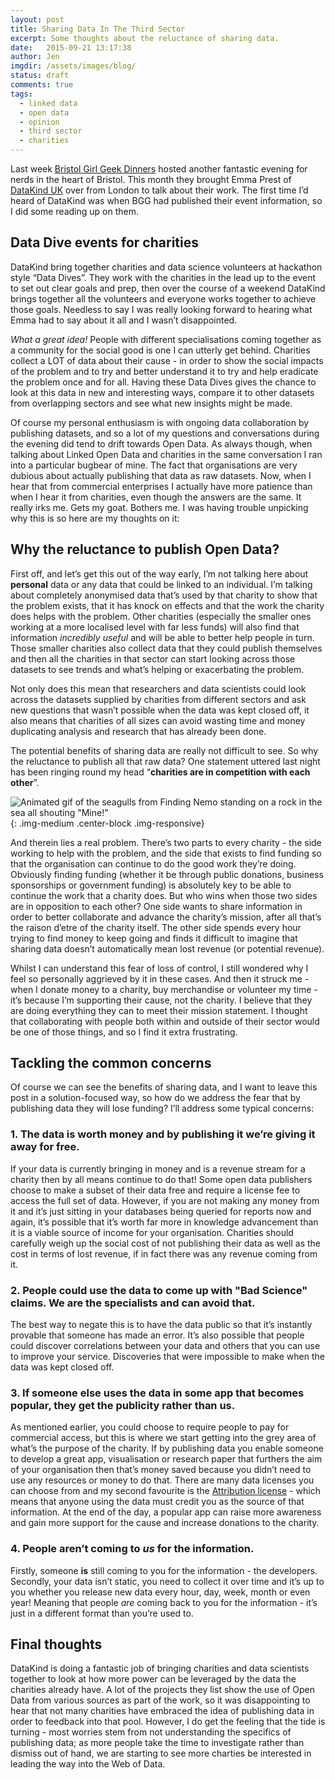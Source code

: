 ```yaml
---
layout: post
title: Sharing Data In The Third Sector
excerpt: Some thoughts about the reluctance of sharing data.
date:   2015-09-21 13:17:38
author: Jen
imgdir:	/assets/images/blog/
status: draft
comments: true
tags:
  - linked data
  - open data
  - opinion
  - third sector
  - charities
---
```


Last week [Bristol Girl Geek Dinners](http://bristol.girlgeekdinners.com/) hosted another fantastic evening for nerds in the heart of Bristol. This month they brought Emma Prest of [DataKind UK](http://www.datakind.org/chapters/datakind-uk/) over from London to talk about their work. The first time I’d heard of DataKind was when BGG had published their event information, so I did some reading up on them. 

Data Dive events for charities
------------------------------

DataKind bring together charities and data science volunteers at hackathon style “Data Dives”. They work with the charities in the lead up to the event to set out clear goals and prep, then over the course of a weekend DataKind brings together all the volunteers and everyone works together to achieve those goals. Needless to say I was really looking forward to hearing what Emma had to say about it all and I wasn’t disappointed.

*What a great idea!* People with different specialisations coming together as a community for the social good is one I can utterly get behind. Charities collect a LOT of data about their cause - in order to show the social impacts of the problem and to try and better understand it to try and help eradicate the problem once and for all. Having these Data Dives gives the chance to look at this data in new and interesting ways, compare it to other datasets from overlapping sectors and see what new insights might be made. 

Of course my personal enthusiasm is with ongoing data collaboration by publishing datasets, and so a lot of my questions and conversations during the evening did tend to drift towards Open Data. As always though, when talking about Linked Open Data and charities in the same conversation I ran into a particular bugbear of mine. The fact that organisations are very dubious about actually publishing that data as raw datasets. Now, when I hear that from commercial enterprises I actually have more patience than when I hear it from charities, even though the answers are the same. It really irks me. Gets my goat. Bothers me. I was having trouble unpicking why this is so here are my thoughts on it:

Why the reluctance to publish Open Data?
----------------------------------------

First off, and let’s get this out of the way early, I’m not talking here about **personal** data or any data that could be linked to an individual. I’m talking about completely anonymised data that’s used by that charity to show that the problem exists, that it has knock on effects and that the work the charity does helps with the problem. Other charities (especially the smaller ones working at a more localised level with far less funds) will also find that information *incredibly useful* and will be able to better help people in turn. Those smaller charities also collect data that they could publish themselves and then all the charities in that sector can start looking across those datasets to see trends and what’s helping or exacerbating the problem. 

Not only does this mean that researchers and data scientists could look across the datasets supplied by charities from different sectors and ask new questions that wasn’t possible when the data was kept closed off, it also means that charities of all sizes can avoid wasting time and money duplicating analysis and research that has already been done.

The potential benefits of sharing data are really not difficult to see. So why the reluctance to publish all that raw data? One statement uttered last night has been ringing round my head “**charities are in competition with each other**”. 

![Animated gif of the seagulls from Finding Nemo standing on a rock in the sea all shouting "Mine!"]({{page.imgdir}}seagulls_mine.gif){: .img-medium .center-block .img-responsive}
	
And therein lies a real problem. There’s two parts to every charity - the side working to help with the problem, and the side that exists to find funding so that the organisation can continue to do the good work they’re doing. Obviously finding funding (whether it be through public donations, business sponsorships or government funding) is absolutely key to be able to continue the work that a charity does. But who wins when those two sides are in opposition to each other? One side wants to share information in order to better collaborate and advance the charity’s mission, after all that’s the raison d’etre of the charity itself. The other side spends every hour trying to find money to keep going and finds it difficult to imagine that sharing data doesn’t automatically mean lost revenue (or potential revenue).

Whilst I can understand this fear of loss of control, I still wondered why I feel so personally aggrieved by it in these cases. And then it struck me - when I donate money to a charity, buy merchandise or volunteer my time - it’s because I’m supporting their cause, not the charity. I believe that they are doing everything they can to meet their mission statement. I thought that collaborating with people both within and outside of their sector would be one of those things, and so I find it extra frustrating.

Tackling the common concerns
----------------------------

Of course we can see the benefits of sharing data, and I want to leave this post in a solution-focused way, so how do we address the fear that by publishing data they will lose funding? I’ll address some typical concerns:

### 1. The data is worth money and by publishing it we’re giving it away for free.

If your data is currently bringing in money and is a revenue stream for a charity then by all means continue to do that! Some open data publishers choose to make a subset of their data free and require a license fee to access the full set of data. 
However, if you are not making any money from it and it’s just sitting in your databases being queried for reports now and again, it’s possible that it’s worth far more in knowledge advancement than it is a viable source of income for your organisation. Charities should carefully weigh up the social cost of not publishing their data as well as the cost in terms of lost revenue, if in fact there was any revenue coming from it.

### 2. People could use the data to come up with "Bad Science" claims. We are the specialists and can avoid that.

The best way to negate this is to have the data public so that it’s instantly provable that someone has made an error. It’s also possible that people could discover correlations between your data and others that you can use to improve your service. Discoveries that were impossible to make when the data was kept closed off.

### 3. If someone else uses the data in some app that becomes popular, they get the publicity rather than us.

As mentioned earlier, you could choose to require people to pay for commercial access, but this is where we start getting into the grey area of what’s the purpose of the charity. If by publishing data you enable someone to develop a great app, visualisation or research paper that furthers the aim of your organisation then that’s money saved because you didn’t need to use any resources or money to do that. There are many data licenses you can choose from and my second favourite is the [Attribution license](http://creativecommons.org/licenses/by/4.0/) - which means that anyone using the data must credit you as the source of that information. At the end of the day, a popular app can raise more awareness and gain more support for the cause and increase donations to the charity.

### 4. People aren’t coming to *us* for the information.

Firstly, someone **is** still coming to you for the information - the developers. Secondly, your data isn’t static, you need to collect it over time and it’s up to you whether you release new data every hour, day, week, month or even year! Meaning that people *are* coming back to you for the information - it’s just in a different format than you’re used to. 

Final thoughts
--------------------

DataKind is doing a fantastic job of bringing charities and data scientists together to look at how more power can be leveraged by the data the charities already have. A lot of the projects they list show the use of Open Data from various sources as part of the work, so it was disappointing to hear that not many charities have embraced the idea of publishing data in order to feedback into that pool. However, I do get the feeling that the tide is turning - most worries stem from not understanding the specifics of publishing data; as more people take the time to investigate rather than dismiss out of hand, we are starting to see more charties be interested in leading the way into the Web of Data.
